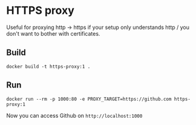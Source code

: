 # HTTPS proxy

Useful for proxying http -> https if your setup only understands http / you don't want to bother with certificates.

## Build

`docker build -t https-proxy:1 .`

## Run

`docker run --rm -p 1000:80 -e PROXY_TARGET=https://github.com https-proxy:1`

Now you can access Github on `http://localhost:1000`
